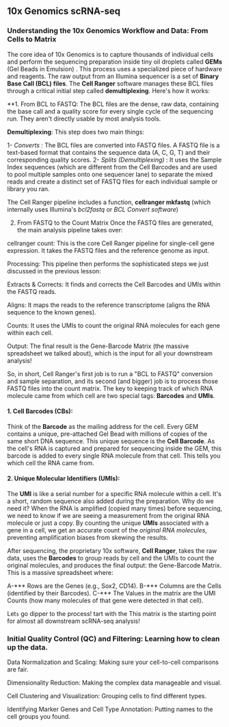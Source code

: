 
## 10x Genomics scRNA-seq ##

### Understanding the 10x Genomics Workflow and Data: From Cells to Matrix

The core idea of 10x Genomics is to capture thousands of individual cells and perform the sequencing preparation inside tiny oil droplets called **GEMs** (Gel Beads in Emulsion) . This process uses a specialized piece of hardware and reagents.
The raw output from an Illumina sequencer is a set of **Binary Base Call (BCL) files**. The **Cell Ranger** software manages these BCL files through a critical initial step called **demultiplexing**. Here's how it works:

**1. From BCL to FASTQ:
The BCL files are the dense, raw data, containing the base call and a quality score for every single cycle of the sequencing run. They aren't directly usable by most analysis tools. 



**Demultiplexing**: This step does two main things:

1- *Converts* : The BCL files are converted into FASTQ files. A FASTQ file is a text-based format that contains the sequence data (A, C, G, T) and their corresponding quality scores.
2- *Splits (Demultiplexing)* : It uses the Sample Index sequences (which are different from the Cell Barcodes and are used to pool multiple samples onto one sequencer lane) to separate the mixed reads and create a distinct set of FASTQ files for each individual sample or library you ran.

The Cell Ranger pipeline includes a function, **cellranger mkfastq** (which internally uses Illumina's *bcl2fastq* or *BCL Convert software*)

2. From FASTQ to the Count Matrix
Once the FASTQ files are generated, the main analysis pipeline takes over:

cellranger count: This is the core Cell Ranger pipeline for single-cell gene expression. It takes the FASTQ files and the reference genome as input.


Processing: This pipeline then performs the sophisticated steps we just discussed in the previous lesson:

Extracts & Corrects: It finds and corrects the Cell Barcodes and UMIs within the FASTQ reads.

Aligns: It maps the reads to the reference transcriptome (aligns the RNA sequence to the known genes).

Counts: It uses the UMIs to count the original RNA molecules for each gene within each cell.

Output: The final result is the Gene-Barcode Matrix (the massive spreadsheet we talked about), which is the input for all your downstream analysis!

So, in short, Cell Ranger's first job is to run a "BCL to FASTQ" conversion and sample separation, and its second (and bigger) job is to process those FASTQ files into the count matrix.
The key to keeping track of which RNA molecule came from which cell are two special tags: **Barcodes** and **UMIs**.

#### 1. Cell Barcodes (CBs): 
Think of the **Barcode** as the mailing address for the cell. Every GEM contains a unique, pre-attached Gel Bead with millions of copies of the same short DNA sequence. This unique sequence is the **Cell Barcode**. As the cell's RNA is captured and prepared for sequencing inside the GEM, this barcode is added to every single RNA molecule from that cell. This tells you which cell the RNA came from.

#### 2. Unique Molecular Identifiers (UMIs): 
The **UMI** is like a serial number for a specific RNA molecule within a cell. It's a short, random sequence also added during the preparation. Why do we need it? When the RNA is amplified (copied many times) before sequencing, we need to know if we are seeing a measurement from the original RNA molecule or just a copy. By counting the unique **UMIs** associated with a gene in a cell, we get an accurate count of the *original RNA molecules*, preventing amplification biases from skewing the results.

After sequencing, the proprietary 10x software, **Cell Ranger**, takes the raw data, uses the **Barcodes** to group reads by cell and the UMIs to count the original molecules, and produces the final output: the Gene-Barcode Matrix. This is a massive spreadsheet where:

A-*** Rows are the Genes (e.g., Sox2, CD14).
B-*** Columns are the Cells (identified by their Barcodes).
C-*** The Values in the matrix are the UMI Counts (how many molecules of that gene were detected in that cell).

Let`s` go dipper to the process!  tart with the 
This matrix is the starting point for almost all downstream scRNA-seq analysis!


### Initial Quality Control (QC) and Filtering: Learning how to clean up the data.

Data Normalization and Scaling: Making sure your cell-to-cell comparisons are fair.

Dimensionality Reduction: Making the complex data manageable and visual.

Cell Clustering and Visualization: Grouping cells to find different types.

Identifying Marker Genes and Cell Type Annotation: Putting names to the cell groups you found.